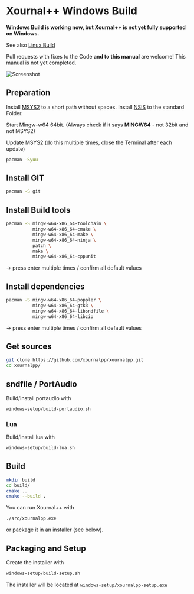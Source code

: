 # Xournal++ Windows Build

**Windows Build is working now, but Xournal++ is not yet fully supported
on Windows.**

See also [Linux Build](LinuxBuild.md)

Pull requests with fixes to the Code **and to this manual** are welcome!
This manual is not yet completed.


![Screenshot](main-win.png?raw=true "Xournal++ Screenshot on Win10")

## Preparation
Install [MSYS2](https://www.msys2.org/) to a short path without spaces.
Install [NSIS](https://nsis.sourceforge.io/Download) to the standard Folder.

Start Mingw-w64 64bit. (Always check if it says **MINGW64** - not 32bit and not MSYS2)

Update MSYS2 (do this multiple times, close the Terminal after each update)

```bash
pacman -Syuu
```

## Install GIT
```bash
pacman -S git
```

## Install Build tools
```bash
pacman -S mingw-w64-x86_64-toolchain \
          mingw-w64-x86_64-cmake \
          mingw-w64-x86_64-make \
          mingw-w64-x86_64-ninja \
          patch \
          make \
          mingw-w64-x86_64-cppunit
```
-> press enter multiple times / confirm all default values

## Install dependencies

```bash
pacman -S mingw-w64-x86_64-poppler \
          mingw-w64-x86_64-gtk3 \
          mingw-w64-x86_64-libsndfile \
          mingw-w64-x86_64-libzip
```
-> press enter multiple times / confirm all default values

## Get sources

```bash
git clone https://github.com/xournalpp/xournalpp.git
cd xournalpp/
```

## sndfile / PortAudio
Build/Install portaudio with
```bash
windows-setup/build-portaudio.sh
```

### Lua
Build/Install lua with
```bash
windows-setup/build-lua.sh
```

## Build
```bash
mkdir build
cd build/
cmake ..
cmake --build .
```

You can run Xournal++ with
```bash
./src/xournalpp.exe
```
or package it in an installer (see below).

## Packaging and Setup
Create the installer with
```bash
windows-setup/build-setup.sh
```

The installer will be located at `windows-setup/xournalpp-setup.exe`
